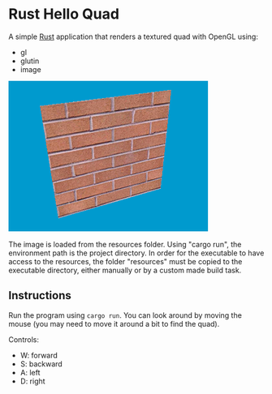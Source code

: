 # Rust Hello Quad

A simple [Rust](https://www.rust-lang.org) application that renders a textured quad with OpenGL using:

- gl
- glutin
- image

![demo](https://github.com/peerhenry/rust_hello_quad/blob/master/Capture.PNG)

The image is loaded from the resources folder. Using "cargo run", the environment path is the project directory. In order for the executable to have access to the resources, the folder "resources" must be copied to the executable directory, either manually or by a custom made build task.

## Instructions

Run the program using `cargo run`. You can look around by moving the mouse (you may need to move it around a bit to find the quad).

Controls:
* W: forward
* S: backward
* A: left
* D: right